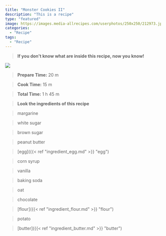 ```yaml
---
title: "Monster Cookies II"
description: "This is a recipe"
type: "featured"
image: https://images.media-allrecipes.com/userphotos/250x250/212973.jpg
categories: 
  - "Recipe"
tags: 
  - "Recipe"
---
```



>**If you don't know what are inside this recipe, now you know!**

![](../images/Recipes-Banner.jpg)
> **Prepare Time:** 20 m


> **Cook Time:** 15 m


> **Total Time:** 1 h 45 m

> **Look the ingredients of this recipe**

> margarine

> white sugar

> brown sugar

> peanut butter

> [egg]({{< ref "ingredient_egg.md" >}} "egg")

> corn syrup

> vanilla

> baking soda

> oat

> chocolate

> [flour]({{< ref "ingredient_flour.md" >}} "flour")

> potato

> [butter]({{< ref "ingredient_butter.md" >}} "butter")

